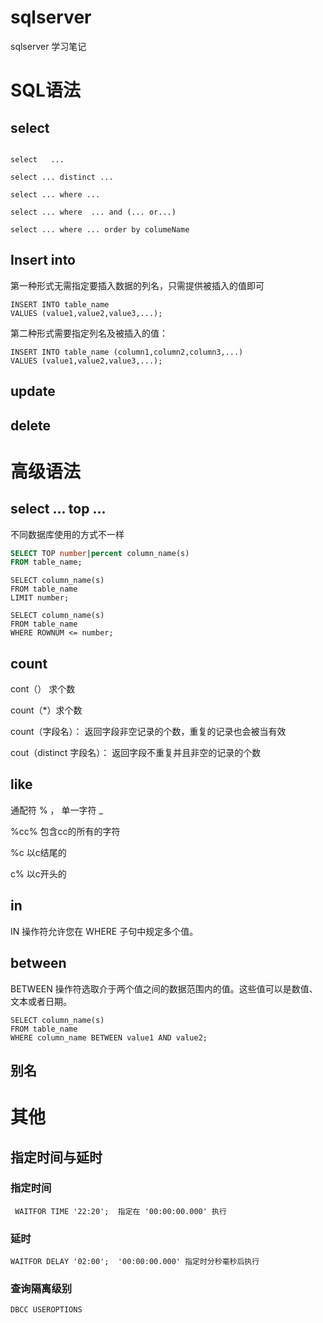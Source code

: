 # sqlserver
sqlserver 学习笔记

# SQL语法

## select 

```

select   ...

select ... distinct ...

select ... where ...

select ... where  ... and (... or...)

select ... where ... order by columeName

```

## Insert into

第一种形式无需指定要插入数据的列名，只需提供被插入的值即可

```
INSERT INTO table_name
VALUES (value1,value2,value3,...);
```

第二种形式需要指定列名及被插入的值：
```
INSERT INTO table_name (column1,column2,column3,...)
VALUES (value1,value2,value3,...);
```

## update

## delete 

# 高级语法

## select ...  top ...

不同数据库使用的方式不一样

```sql server
SELECT TOP number|percent column_name(s)
FROM table_name;
```



```mysql
SELECT column_name(s)
FROM table_name
LIMIT number;
```



```oracle
SELECT column_name(s)
FROM table_name
WHERE ROWNUM <= number;
```

## count

cont（） 求个数

 count（*）求个数

count（字段名）： 返回字段非空记录的个数，重复的记录也会被当有效

cout（distinct 字段名）： 返回字段不重复并且非空的记录的个数



## like

通配符 %  ， 单一字符 _

 %cc%  包含cc的所有的字符

%c  以c结尾的

c% 以c开头的

## in

IN 操作符允许您在 WHERE 子句中规定多个值。

## between 

BETWEEN 操作符选取介于两个值之间的数据范围内的值。这些值可以是数值、文本或者日期。

```
SELECT column_name(s)
FROM table_name
WHERE column_name BETWEEN value1 AND value2;
```

## 别名



# 其他

## 指定时间与延时

### 指定时间 

```
 WAITFOR TIME '22:20';  指定在 '00:00:00.000' 执行
```

### 延时

```
WAITFOR DELAY '02:00';  '00:00:00.000' 指定时分秒毫秒后执行
```

### 查询隔离级别

```sql server
DBCC USEROPTIONS
```













 